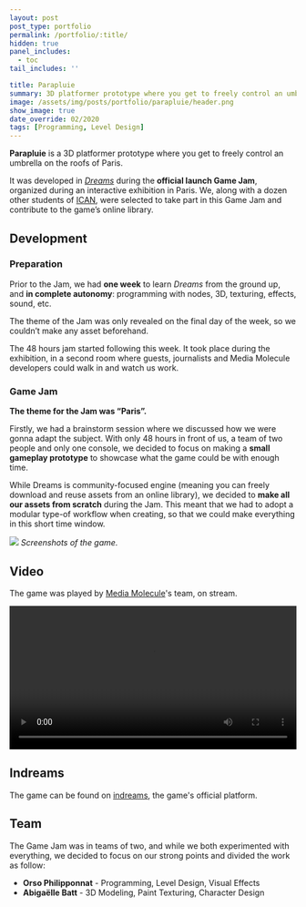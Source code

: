 ```yaml
---
layout: post
post_type: portfolio
permalink: /portfolio/:title/
hidden: true
panel_includes:
  - toc
tail_includes: ''

title: Parapluie
summary: 3D platformer prototype where you get to freely control an umbrella on the roofs of Paris.
image: /assets/img/posts/portfolio/parapluie/header.png
show_image: true
date_override: 02/2020
tags: [Programming, Level Design]
---
```


**Parapluie** is a 3D platformer prototype where you get to freely control an umbrella on the roofs of Paris.

It was developed in [_Dreams_](https://indreams.me/) during the **official launch Game Jam**, organized during an interactive exhibition in Paris. We, along with a dozen other students of [ICAN](https://www.ican-design.fr/), were selected to take part in this Game Jam and contribute to the game’s online library.

## Development

### Preparation

Prior to the Jam, we had **one week** to learn _Dreams_ from the ground up, and **in complete autonomy**: programming with nodes, 3D, texturing, effects, sound, etc.

The theme of the Jam was only revealed on the final day of the week, so we couldn’t make any asset beforehand.
      
The 48 hours jam started following this week. It took place during the exhibition, in a second room where guests, journalists and Media Molecule developers could walk in and watch us work.

### Game Jam

**The theme for the Jam was “Paris”.**

Firstly, we had a brainstorm session where we discussed how we were gonna adapt the subject. With only 48 hours in front of us, a team of two people and only one console, we decided to focus on making a **small gameplay prototype** to showcase what the game could be with enough time.

While Dreams is community-focused engine (meaning you can freely download and reuse assets from an online library), we decided to **make all our assets from scratch** during the Jam. This meant that we had to adopt a modular type-of workflow when creating, so that we could make everything in this short time window.

![](/assets/img/posts/portfolio/parapluie/parapluie_screenshots.png)
_Screenshots of the game._

## Video

The game was played by [Media Molecule](https://www.mediamolecule.com/)'s team, on stream.

<video width="100%" controls="controls">
  <source src="/assets/img/posts/portfolio/parapluie/parapluie_gameplay.mp4" type="video/mp4">
</video>

## Indreams

The game can be found on [indreams](https://indreams.me/dream/mmgqNMBuZZV), the game's official platform.

## Team

The Game Jam was in teams of two, and while we both experimented with everything, we decided to focus on our strong points and divided the work as follow:
- **Orso Philipponnat** - Programming, Level Design, Visual Effects
- **Abigaëlle Batt** - 3D Modeling, Paint Texturing, Character Design